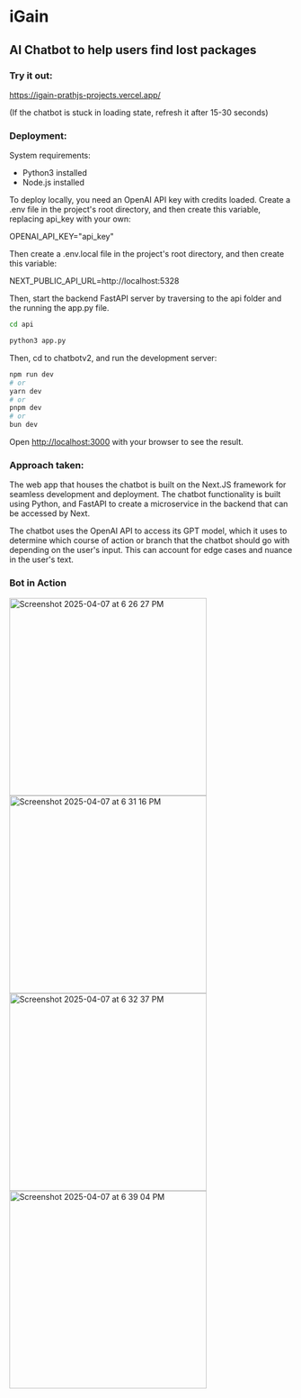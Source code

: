 # iGain
## AI Chatbot to help users find lost packages

### Try it out:

https://igain-prathjs-projects.vercel.app/

(If the chatbot is stuck in loading state, refresh it after 15-30 seconds)

### Deployment:

System requirements:
- Python3 installed
- Node.js installed

To deploy locally, you need an OpenAI API key with credits loaded. Create a .env file in the project's root directory, and then create this variable, replacing api_key with your own:

OPENAI_API_KEY="api_key"

Then create a .env.local file in the project's root directory, and then create this variable:

NEXT_PUBLIC_API_URL=http://localhost:5328

Then, start the backend FastAPI server by traversing to the api folder and the running the app.py file.

```bash
cd api

python3 app.py
```

Then, cd to chatbotv2, and run the development server:

```bash
npm run dev
# or
yarn dev
# or
pnpm dev
# or
bun dev
```

Open [http://localhost:3000](http://localhost:3000) with your browser to see the result.

### Approach taken:

The web app that houses the chatbot is built on the Next.JS framework for seamless development and deployment. The chatbot functionality is built using Python, and FastAPI to create a microservice in the backend that can be accessed by Next.

The chatbot uses the OpenAI API to access its GPT model, which it uses to determine which course of action or branch that the chatbot should go with depending on the user's input. This can account for edge cases and nuance in the user's text.

### Bot in Action

<img width="351" alt="Screenshot 2025-04-07 at 6 26 27 PM" src="https://github.com/user-attachments/assets/705273f4-db3c-475e-8913-b9cf05e49bc9" /> <img width="351" alt="Screenshot 2025-04-07 at 6 31 16 PM" src="https://github.com/user-attachments/assets/909b87d8-b0d5-4cdb-99c0-c8b2e85ac252" /> <img width="351" alt="Screenshot 2025-04-07 at 6 32 37 PM" src="https://github.com/user-attachments/assets/9f43c289-9bb2-4f1d-8d31-4603281cd535" /> <img width="351" alt="Screenshot 2025-04-07 at 6 39 04 PM" src="https://github.com/user-attachments/assets/3f6b306d-da41-4507-bc5a-9c41d6ecf242" />




